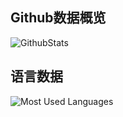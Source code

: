 ## Github数据概览

![GithubStats](https://github-readme-stats.vercel.app/api?username=Linkangyis&show_icons=true&theme=dark&count_private=true)
## 语言数据

![Most Used Languages](https://github-readme-stats.vercel.app/api/top-langs/?username=Linkangyis&theme=dark&layout=compact)

